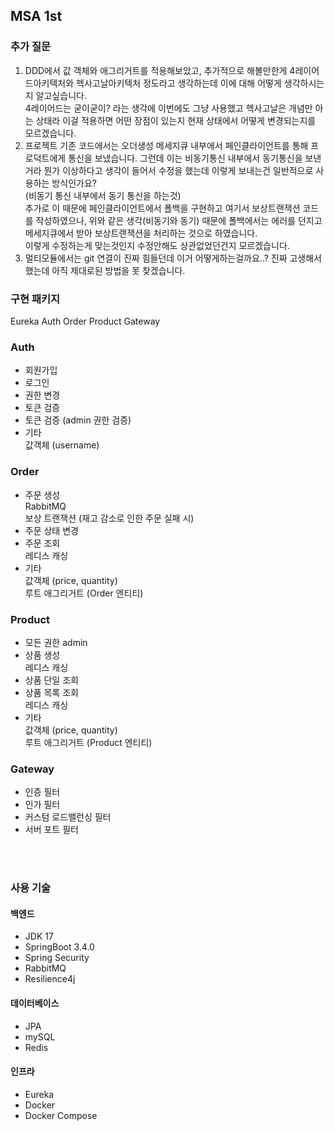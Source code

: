 ## MSA 1st

### 추가 질문
1. DDD에서 값 객체와 애그리거트를 적용해보았고, 추가적으로 해볼만한게 4레이어드아키텍처와 헥사고날아키텍처 정도라고 생각하는데 이에 대해 어떻게 생각하시는지 알고싶습니다.  <br>
   4레이어드는 굳이굳이? 라는 생각에 이번에도 그냥 사용했고 헥사고날은 개념만 아는 상태라 이걸 적용하면 어떤 장점이 있는지  현재 상태에서 어떻게 변경되는지를 모르겠습니다.
2. 프로젝트 기존 코드에서는 오더생성 메세지큐 내부에서  페인클라이언트를 통해 프로덕트에게 통신을 보냈습니다. 그런데 이는 비동기통신 내부에서 동기통신을 보낸거라 뭔가 이상하다고 생각이 들어서 수정을 했는데 이렇게 보내는건 일반적으로 사용하는 방식인가요?  <br>
   (비동기 통신 내부에서 동기 통신을 하는것) <br>
   추가로 이 때문에  페인클라이언트에서 폴백을 구현하고 여기서 보상트랜잭션 코드를 작성하였으나,  위와 같은 생각(비동기와 동기) 때문에  폴백에서는 에러를 던지고 메세지큐에서 받아 보상트랜잭션을 처리하는 것으로 하였습니다. <br>
   이렇게 수정하는게 맞는것인지  수정안해도 상관없었던건지 모르겠습니다.
3. 멀티모듈에서는 git 연결이 진짜 힘들던데 이거 어떻게하는걸까요..?  진짜 고생해서 했는데 아직 제대로된 방법을 못 찾겠습니다.

### 구현 패키지
Eureka
Auth
Order
Product
Gateway


### Auth
- 회원가입
- 로그인
- 권한 변경
- 토큰 검증
- 토큰 검증 (admin 권한 검증)
- 기타 <br>
  값객체 (username)

### Order
- 주문 생성  <br>
  RabbitMQ  <br>
  보상 트랜잭션 (재고 감소로 인한 주문 실패 시)
- 주문 상태 변경 <br>
- 주문 조회 <br>
  레디스 캐싱
- 기타 <br>
  값객체 (price, quantity)  <br>
  루트 애그리거트 (Order 엔티티)

### Product
- 모든 권한 admin
- 상품 생성  <br>
  레디스 캐싱
- 상품 단일 조회
- 상품 목록 조회 <br>
  레디스 캐싱
- 기타  <br>
  값객체 (price, quantity)  <br>
  루트 애그리거트 (Product 엔티티)

### Gateway
- 인증 필터
- 인가 필터
- 커스텀 로드밸런싱 필터
- 서버 포트 필터

<br>
<br>

### 사용 기술

#### 백엔드
- JDK 17
- SpringBoot 3.4.0
- Spring Security
- RabbitMQ
- Resilience4j

#### 데이터베이스
- JPA
- mySQL
- Redis

#### 인프라
- Eureka
- Docker
- Docker Compose


  
